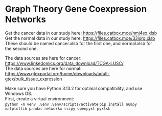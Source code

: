 ﻿# Graph Theory Gene Coexpression Networks 

Get the cancer data in our study here: https://files.catbox.moe/nmj4ex.xlsb  
Get the normal data in our study here: https://files.catbox.moe/33iorg.xlsb  
These should be named cancer.xlsb for the first one, and normal.xlsb for the second one.  
  
The data sources are here for cancer: https://www.linkedomics.org/data_download/TCGA-LUSC/  
The data sources are here for normal: https://www.gtexportal.org/home/downloads/adult-gtex/bulk_tissue_expression  
  
Make sure you have Python 3.13.2 for optimal compatibility, and use Windows OS.  
First, create a virtual environment:  
`python -m venv .venv`
`.venv/scripts/activate`
`pip install numpy matplotlib pandas networkx scipy openpyxl pyxlsb`



